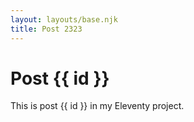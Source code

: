 ```yaml
---
layout: layouts/base.njk
title: Post 2323
---
```


# Post {{ id }}

This is post {{ id }} in my Eleventy project.

